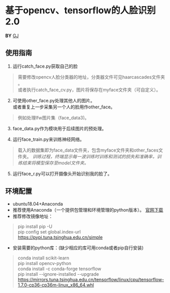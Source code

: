 # 基于opencv、tensorflow的人脸识别2.0
  **BY**  [GJ](https://github.com/Acemyzoe/face-recognition)
## 使用指南
1. 运行catch_face.py获取自己的脸  
>需要修改opencv人脸分类器的地址，分类器文件可见haarcascades文件夹 。  
或者执行catch_face_cv.py，图片将保存在myface文件夹（可自定义）。      

2. 可使用other_face.py处理其他人的图片。  
或者重复上一步采集另一个人的脸用作other_face。
>例如处理lfw图片集（face_data3)。  

3. face_data.py作为模块用于后续图片的预处理。

4. 运行face_train.py来训练神经网络。  
>载入的数据集即为face_data文件夹，包含myface文件夹和other_faces文件夹。  *训练过程，终端显示每一波训练时训练和测试的损失和准确率，训练结束将模型保存至model文件夹。*   

5. 运行face_r.py可以打开摄像头开始识别我的脸了。  

## 环境配置
  * ubuntu18.04+Anaconda
  * 推荐使用Anaconda（一个提供包管理和环境管理的python版本）。  [官网下载](https://www.anaconda.com/distribution/)
  * 推荐修改镜像地址：
  
  >pip install pip -U  
  pip config set global.index-url https://pypi.tuna.tsinghua.edu.cn/simple
  
* 安装需要的python库：(缺少相应的库可用conda或者pip自行安装)
>conda install scikit-learn  
pip install opencv-python    
conda install -c conda-forge tensorflow  
pip install --ignore-installed --upgrade   https://mirrors.tuna.tsinghua.edu.cn/tensorflow/linux/cpu/tensorflow-1.7.0-cp36-cp36m-linux_x86_64.whl
